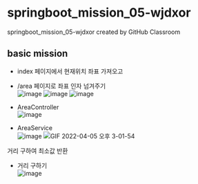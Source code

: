 # springboot_mission_05-wjdxor
springboot_mission_05-wjdxor created by GitHub Classroom
## basic mission
- index 페이지에서 현재위치 좌표 가져오고 <br>
- /area 페이지로 좌표 인자 넘겨주기 <br> 
![image](https://user-images.githubusercontent.com/38105420/161688176-38ac4402-a273-471b-afb9-1eff11f2bdd2.png)
![image](https://user-images.githubusercontent.com/38105420/161688110-2eaafaa4-19e7-4fa9-a829-a9810f6ebf34.png)
![image](https://user-images.githubusercontent.com/38105420/161688146-c46385d2-9774-42d0-889a-b27ce73dd6ab.png)

- AreaController <br>
![image](https://user-images.githubusercontent.com/38105420/161688604-835d739b-6c39-4f1b-9615-f4988fe74354.png)

- AreaService <br>
![image](https://user-images.githubusercontent.com/38105420/161688660-d77b6b3e-a061-4d68-a517-773c88767ea4.png)
![GIF 2022-04-05 오후 3-01-54](https://user-images.githubusercontent.com/38105420/161688870-ddbf09f8-bcac-4a35-806b-91c2539ec871.gif)

거리 구하여 최소값 반환<br>
+ 거리 구하기 <br>
![image](https://user-images.githubusercontent.com/38105420/161688989-fd628912-a5da-43e6-8a37-adc746b31776.png)
